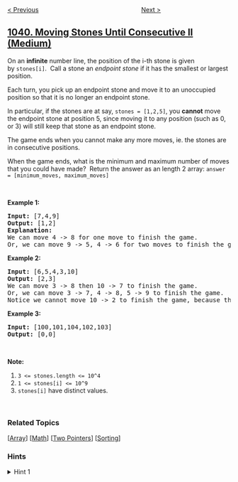 <!--|This file generated by command(leetcode description); DO NOT EDIT.    |-->
<!--+----------------------------------------------------------------------+-->
<!--|@author    openset <openset.wang@gmail.com>                           |-->
<!--|@link      https://github.com/openset                                 |-->
<!--|@home      https://github.com/openset/leetcode                        |-->
<!--+----------------------------------------------------------------------+-->

[< Previous](../minimum-score-triangulation-of-polygon "Minimum Score Triangulation of Polygon")
　　　　　　　　　　　　　　　　
[Next >](../robot-bounded-in-circle "Robot Bounded In Circle")

## [1040. Moving Stones Until Consecutive II (Medium)](https://leetcode.com/problems/moving-stones-until-consecutive-ii "移动石子直到连续 II")

<p>On an <strong>infinite</strong> number line, the position of the i-th stone is given by&nbsp;<code>stones[i]</code>.&nbsp; Call a stone an <em>endpoint stone</em> if it has the smallest or largest position.</p>

<p>Each turn, you pick up an endpoint stone and move it to an unoccupied position so that it is no longer an endpoint stone.</p>

<p>In particular,&nbsp;if the stones are at say, <code>stones = [1,2,5]</code>, you <strong>cannot</strong> move the endpoint stone at position 5, since moving it to any position (such as 0, or 3) will still keep that stone as an endpoint stone.</p>

<p>The game ends when you cannot make any more moves, ie. the stones are in consecutive positions.</p>

<p>When the game ends, what is the minimum and maximum number of moves that you could have made?&nbsp; Return the answer as an length 2 array:&nbsp;<code>answer = [minimum_moves, maximum_moves]</code></p>

<p>&nbsp;</p>

<p><strong>Example 1:</strong></p>

<pre>
<strong>Input: </strong><span id="example-input-1-1">[7,4,9]</span>
<strong>Output: </strong><span id="example-output-1">[1,2]</span>
<strong>Explanation: </strong>
We can move 4 -&gt; 8 for one move to finish the game.
Or, we can move 9 -&gt; 5, 4 -&gt; 6 for two moves to finish the game.
</pre>

<div>
<p><strong>Example 2:</strong></p>

<pre>
<strong>Input: </strong><span id="example-input-2-1">[6,5,4,3,10]</span>
<strong>Output: </strong><span id="example-output-2">[2,3]</span>
We can move 3 -&gt; 8 then 10 -&gt; 7 to finish the game.
Or, we can move 3 -&gt; 7, 4 -&gt; 8, 5 -&gt; 9 to finish the game.
Notice we cannot move 10 -&gt; 2 to finish the game, because that would be an illegal move.
</pre>

<div>
<p><strong>Example 3:</strong></p>

<pre>
<strong>Input: </strong><span id="example-input-3-1">[100,101,104,102,103]</span>
<strong>Output: </strong><span id="example-output-3">[0,0]</span></pre>

<p>&nbsp;</p>
</div>
</div>

<p><strong>Note:</strong></p>

<ol>
	<li><code>3 &lt;= stones.length &lt;= 10^4</code></li>
	<li><code>1 &lt;= stones[i] &lt;= 10^9</code></li>
	<li><code>stones[i]</code> have distinct values.</li>
</ol>

<div>
<div>
<div>&nbsp;</div>
</div>
</div>

### Related Topics
  [[Array](../../tag/array/README.md)]
  [[Math](../../tag/math/README.md)]
  [[Two Pointers](../../tag/two-pointers/README.md)]
  [[Sorting](../../tag/sorting/README.md)]

### Hints
<details>
<summary>Hint 1</summary>
For the minimum, how many cows are already in place?
For the maximum, we have to lose either the gap A[1] - A[0] or A[N-1] - A[N-2]  (where N = A.length), but every other space can be occupied.
</details>
